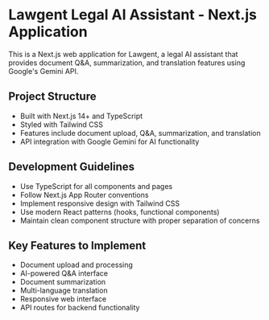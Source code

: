 # Lawgent Legal AI Assistant - Next.js Application

This is a Next.js web application for Lawgent, a legal AI assistant that provides document Q&A, summarization, and translation features using Google's Gemini API.

## Project Structure
- Built with Next.js 14+ and TypeScript
- Styled with Tailwind CSS
- Features include document upload, Q&A, summarization, and translation
- API integration with Google Gemini for AI functionality

## Development Guidelines
- Use TypeScript for all components and pages
- Follow Next.js App Router conventions
- Implement responsive design with Tailwind CSS
- Use modern React patterns (hooks, functional components)
- Maintain clean component structure with proper separation of concerns

## Key Features to Implement
- Document upload and processing
- AI-powered Q&A interface
- Document summarization
- Multi-language translation
- Responsive web interface
- API routes for backend functionality